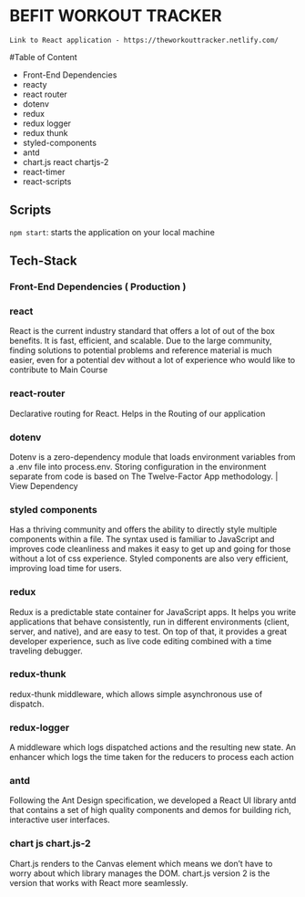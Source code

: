 # BEFIT WORKOUT TRACKER

`Link to React application - https://theworkouttracker.netlify.com/`

#Table of Content

- Front-End Dependencies
 - reacty
 - react router
 - dotenv
 - redux
 - redux logger
 - redux thunk
 - styled-components
 - antd
 - chart.js react chartjs-2
 - react-timer
 - react-scripts


## Scripts
`npm start`: starts the application on your local machine

## Tech-Stack
### Front-End Dependencies ( Production )

### react 

React is the current industry standard that offers a lot of out of the box benefits. It is fast, efficient, and scalable. Due to the large community, finding solutions to potential problems and reference material is much easier, even for a potential dev without a lot of experience who would like to contribute to Main Course


### react-router

Declarative routing for React. Helps in the Routing of our application

### dotenv

Dotenv is a zero-dependency module that loads environment variables from a .env file into process.env. Storing configuration in the environment separate from code is based on The Twelve-Factor App methodology. | View Dependency

### styled components

Has a thriving community and offers the ability to directly style multiple components within a file. The syntax used is familiar to JavaScript and improves code cleanliness and makes it easy to get up and going for those without a lot of css experience. Styled components are also very efficient, improving load time for users.

### redux

Redux is a predictable state container for JavaScript apps.
It helps you write applications that behave consistently, run in different environments (client, server, and native), and are easy to test. On top of that, it provides a great developer experience, such as live code editing combined with a time traveling debugger.

### redux-thunk

redux-thunk middleware, which allows simple asynchronous use of dispatch.

### redux-logger

A middleware which logs dispatched actions and the resulting new state.
An enhancer which logs the time taken for the reducers to process each action

### antd

Following the Ant Design specification, we developed a React UI library antd that contains a set of high quality components and demos for building rich, interactive user interfaces.

### chart js chart.js-2
Chart.js renders to the Canvas element which means we don’t have to worry about which library manages the DOM.
chart.js version 2 is the version that works with React more seamlessly.
